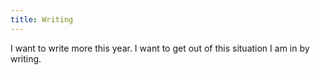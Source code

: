 ```yaml
---
title: Writing
---
```


I want to write more this year. I want to get out of this situation I am in by writing. 